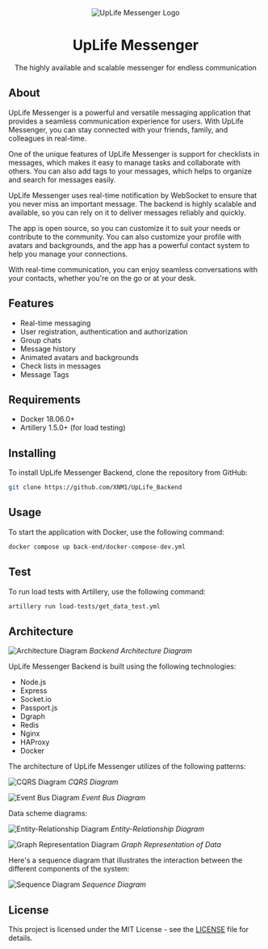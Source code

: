 <div align="center"><img src="Logo.png" alt="UpLife Messenger Logo"/></div>
<h1 align="center">UpLife Messenger</h1>
<p align="center">The highly available and scalable messenger for endless communication</p>

## About

UpLife Messenger is a powerful and versatile messaging application that provides a seamless communication experience for users. With UpLife Messenger, you can stay connected with your friends, family, and colleagues in real-time.

One of the unique features of UpLife Messenger is support for checklists in messages, which makes it easy to manage tasks and collaborate with others. You can also add tags to your messages, which helps to organize and search for messages easily.

UpLife Messenger uses real-time notification by WebSocket to ensure that you never miss an important message. The backend is highly scalable and available, so you can rely on it to deliver messages reliably and quickly.

The app is open source, so you can customize it to suit your needs or contribute to the community. You can also customize your profile with avatars and backgrounds, and the app has a powerful contact system to help you manage your connections.

With real-time communication, you can enjoy seamless conversations with your contacts, whether you're on the go or at your desk. 

## Features

- Real-time messaging
- User registration, authentication and authorization
- Group chats
- Message history
- Animated avatars and backgrounds
- Check lists in messages
- Message Tags

## Requirements

- Docker 18.06.0+
- Artillery 1.5.0+ (for load testing)

## Installing

To install UpLife Messenger Backend, clone the repository from GitHub:

```bash
git clone https://github.com/XNM1/UpLife_Backend
```

## Usage

To start the application with Docker, use the following command:

```bash
docker compose up back-end/docker-compose-dev.yml
```

## Test

To run load tests with Artillery, use the following command:

```bash
artillery run load-tests/get_data_test.yml
```

## Architecture

![Architecture Diagram](diagrams/images/Server_Arch_Diagram.jpg)
*Backend Architecture Diagram*

UpLife Messenger Backend is built using the following technologies:

- Node.js
- Express
- Socket.io
- Passport.js
- Dgraph
- Redis
- Nginx
- HAProxy
- Docker

The architecture of UpLife Messenger utilizes of the following patterns:

![CQRS Diagram](diagrams/images/CQRS_Diagram.jpg)
*CQRS Diagram*

![Event Bus Diagram](diagrams/images/Event_Bus_Diagram.jpg)
*Event Bus Diagram*

Data scheme diagrams:

![Entity-Relationship Diagram](diagrams/images/ER_Diagram.jpg)
*Entity-Relationship Diagram*

![Graph Representation Diagram](diagrams/images/Graph_Diagram.jpg)
*Graph Representation of Data*

Here's a sequence diagram that illustrates the interaction between the different components of the system:

![Sequence Diagram](diagrams/images/Sequence_Diagram.jpg)
*Sequence Diagram*

## License

This project is licensed under the MIT License - see the [LICENSE](LICENSE) file for details. 
